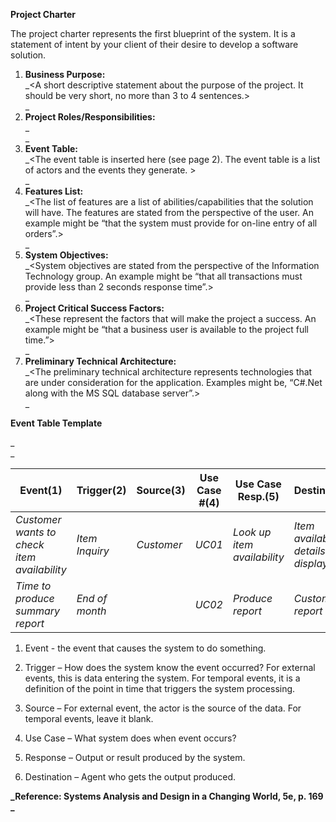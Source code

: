 **Project Charter**

  
The project charter represents the first blueprint of the system. It is a statement of intent by your client of their desire to develop a software solution.  

1.  **Business Purpose:**  
    _<A short descriptive statement about the purpose of the project. It should be very short, no more than 3 to 4 sentences.>  
    _
2.  **Project Roles/Responsibilities:**  
    _<These represent the roles and names of each member of the team and the responsibilities that each has. Include users who will assist wit the project.>  
    _
3.  **Event Table:**  
    _<The event table is inserted here (see page 2). The event table is a list of actors and the events they generate. >  
    _
4.  **Features List:**  
    _<The list of features are a list of abilities/capabilities that the solution will have. The features are stated from the perspective of the user. An example might be “that the system must provide for on-line entry of all orders”.>  
    _
5.  **System Objectives:**  
    _<System objectives are stated from the perspective of the Information Technology group. An example might be “that all transactions must provide less than 2 seconds response time”.>  
    _
6.  **Project Critical Success Factors:**  
    _<These represent the factors that will make the project a success. An example might be “that a business user is available to the project full time.”>  
    _
7.  **Preliminary Technical Architecture:**  
    _<The preliminary technical architecture represents technologies that are under consideration for the application. Examples might be, “C#.Net along with the MS SQL database server”.>  
    _

**Event Table Template**

_  
<A catalog of use cases that lists events in rows and key pieces of information about each event in columns. The event table lists the business events that are to be part of the software solution.>_

|Event(1)|Trigger(2)|Source(3)|Use Case #(4)|Use Case Resp.(5)|Destination(6)|
|---|---|---|---|---|---|
|_Customer wants to check item availability_|_Item Inquiry_|_Customer_|_UC01_|_Look up item availability_|_Item availability details are displayed_|_Customer_|
|_Time to produce summary report_|_End of month_||_UC02_|_Produce report_|_Customer report_|_Marketing_|

1. Event - the event that causes the system to do something.

2. Trigger – How does the system know the event occurred? For external events, this is data entering the system. For temporal events, it is a definition of the point in time that triggers the system processing.

3. Source – For external event, the actor is the source of the data. For temporal events, leave it blank.

4. Use Case – What system does when event occurs?

5. Response – Output or result produced by the system.

6. Destination – Agent who gets the output produced.

**_Reference: Systems Analysis and Design in a Changing World, 5e, p. 169  
_**